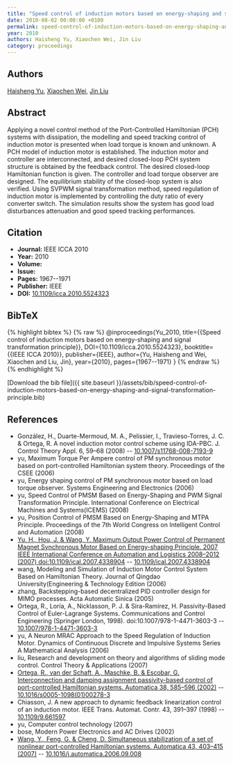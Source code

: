 ```yaml
---
title: "Speed control of induction motors based on energy-shaping and signal transformation principle"
date: 2010-08-02 00:00:00 +0100
permalink: speed-control-of-induction-motors-based-on-energy-shaping-and-signal-transformation-principle
year: 2010
authors: Haisheng Yu, Xiaochen Wei, Jin Liu
category: proceedings
---
```

 
## Authors
[Haisheng Yu](authors/haisheng-yu), [Xiaochen Wei](authors/xiaochen-wei), [Jin Liu](authors/jin-liu)
 
## Abstract
Applying a novel control method of the Port-Controlled Hamiltonian (PCH) systems with dissipation, the modelling and speed tracking control of induction motor is presented when load torque is known and unknown. A PCH model of induction motor is established. The induction motor and controller are interconnected, and desired closed-loop PCH system structure is obtained by the feedback control. The desired closed-loop Hamiltonian function is given. The controller and load torque observer are designed. The equilibrium stability of the closed-loop system is also verified. Using SVPWM signal transformation method, speed regulation of induction motor is implemented by controlling the duty ratio of every converter switch. The simulation results show the system has good load disturbances attenuation and good speed tracking performances.
 
## Citation
- **Journal:** IEEE ICCA 2010
- **Year:** 2010
- **Volume:** 
- **Issue:** 
- **Pages:** 1967--1971
- **Publisher:** IEEE
- **DOI:** [10.1109/icca.2010.5524323](https://doi.org/10.1109/icca.2010.5524323)
 
## BibTeX
{% highlight bibtex %}
{% raw %}
@inproceedings{Yu_2010,
  title={{Speed control of induction motors based on energy-shaping and signal transformation principle}},
  DOI={10.1109/icca.2010.5524323},
  booktitle={{IEEE ICCA 2010}},
  publisher={IEEE},
  author={Yu, Haisheng and Wei, Xiaochen and Liu, Jin},
  year={2010},
  pages={1967--1971}
}
{% endraw %}
{% endhighlight %}
 
[Download the bib file]({{ site.baseurl }}/assets/bib/speed-control-of-induction-motors-based-on-energy-shaping-and-signal-transformation-principle.bib)
 
## References
- González, H., Duarte-Mermoud, M. A., Pelissier, I., Travieso-Torres, J. C. & Ortega, R. A novel induction motor control scheme using IDA-PBC. J. Control Theory Appl. 6, 59–68 (2008) -- [10.1007/s11768-008-7193-9](https://doi.org/10.1007/s11768-008-7193-9)
- yu, Maximum Torque Per Ampere control of PM synchronous motor based on port-controlled Hamiltonian system theory. Proceedings of the CSEE (2006)
- yu, Energy shaping control of PM synchronous motor based on load torque observer. Systems Engineering and Electronics (2006)
- yu, Speed Control of PMSM Based on Energy-Shaping and PWM Signal Transformation Principle. International Conference on Electrical Machines and Systems(ICEMS) (2008)
- yu, Position Control of PMSM Based on Energy-Shaping and MTPA Principle. Proceedings of the 7th World Congress on Intelligent Control and Automation (2008)
- [Yu, H., Hou, J. & Wang, Y. Maximum Output Power Control of Permanent Magnet Synchronous Motor Based on Energy-shaping Principle. 2007 IEEE International Conference on Automation and Logistics 2008–2012 (2007) doi:10.1109/ical.2007.4338904](maximum-output-power-control-of-permanent-magnet-synchronous-motor-based-on-energy-shaping-principle) -- [10.1109/ical.2007.4338904](https://doi.org/10.1109/ical.2007.4338904)
- wang, Modeling and Simulation of Induction Motor Control System Based on Hamiltonian Theory. Journal of Qingdao University(Engineering & Technology Edition (2006)
- zhang, Backstepping-based decentralized PID controller design for MIMO processes. Acta Automatic Sinica (2005)
- Ortega, R., Loría, A., Nicklasson, P. J. & Sira-Ramírez, H. Passivity-Based Control of Euler-Lagrange Systems. Communications and Control Engineering (Springer London, 1998). doi:10.1007/978-1-4471-3603-3 -- [10.1007/978-1-4471-3603-3](https://doi.org/10.1007/978-1-4471-3603-3)
- yu, A Neuron MRAC Approach to the Speed Regulation of Induction Motor. Dynamics of Continuous Discrete and Impulsive Systems Series A Mathematical Analysis (2006)
- liu, Research and development on theory and algorithms of sliding mode control. Control Theory & Applications (2007)
- [Ortega, R., van der Schaft, A., Maschke, B. & Escobar, G. Interconnection and damping assignment passivity-based control of port-controlled Hamiltonian systems. Automatica 38, 585–596 (2002)](interconnection-and-damping-assignment-passivity-based-control-of-port-controlled-hamiltonian-systems) -- [10.1016/s0005-1098(01)00278-3](https://doi.org/10.1016/s0005-1098(01)00278-3)
- Chiasson, J. A new approach to dynamic feedback linearization control of an induction motor. IEEE Trans. Automat. Contr. 43, 391–397 (1998) -- [10.1109/9.661597](https://doi.org/10.1109/9.661597)
- yu, Computer control technology (2007)
- bose, Modern Power Electronics and AC Drives (2002)
- [Wang, Y., Feng, G. & Cheng, D. Simultaneous stabilization of a set of nonlinear port-controlled Hamiltonian systems. Automatica 43, 403–415 (2007)](simultaneous-stabilization-of-a-set-of-nonlinear-port-controlled-hamiltonian-systems) -- [10.1016/j.automatica.2006.09.008](https://doi.org/10.1016/j.automatica.2006.09.008)

